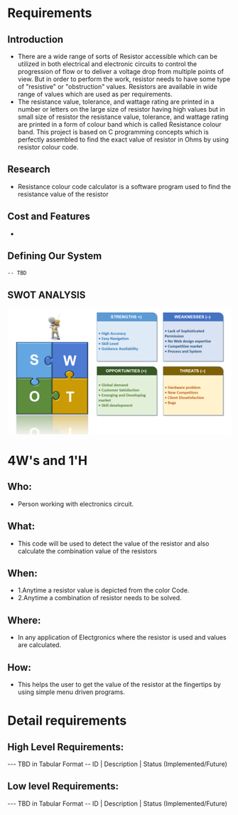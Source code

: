 # Requirements
## Introduction
 * There are a wide range of sorts of Resistor accessible which can be utilized in both electrical and electronic circuits to control the progression of flow or to deliver a voltage drop from multiple points of view. But in order to perform the work, resistor needs to have some type of "resistive" or "obstruction" values. Resistors are available in wide range of values which are used as per requirements.
 * The resistance value, tolerance, and wattage rating are printed in a number or letters on the large size of resistor having high values but in small size of resistor the resistance value, tolerance, and wattage rating are printed in a form of colour band which is called Resistance colour band.
 This project is based on C programming concepts which is perfectly assembled to find the exact value of resistor in Ohms by using resistor colour code.


## Research
* Resistance colour code calculator is a software program used to find the resistance value of the resistor 
## Cost and Features
* 
## Defining Our System
    -- TBD 
## SWOT ANALYSIS
![SWOT Analysis](https://github.com/280439/stepInproject/blob/main/1_Requirements/swot.png)

# 4W&#39;s and 1&#39;H
## Who:

* Person working with electronics circuit.

## What:

* This code will be used to detect the value of the resistor and also calculate the combination value of the resistors

## When:

* 1.Anytime a resistor value is depicted from the color Code.
* 2.Anytime a combination of resistor needs to be solved. 

## Where:

* In any application of Electgronics where the resistor is used and values are calculated.
## How:

* This helps the user to get the value of the resistor at the fingertips by using simple menu driven programs.
# Detail requirements
## High Level Requirements:
--- TBD in Tabular Format 
-- ID | Description | Status (Implemented/Future)


##  Low level Requirements:
--- TBD in Tabular Format 
-- ID | Description | Status (Implemented/Future)
